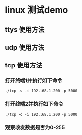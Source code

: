 # linux 测试demo

## ttys 使用方法


## udp 使用方法


## tcp 使用方法

### 打开终端1并执行如下命令

```
./tcp -s -i 192.168.1.200 -p 5000
```
### 打开终端2并执行如下命令

```
./tcp -c -i 192.168.1.200 -p 5000
```

### 观察收发数据是否为0-255
